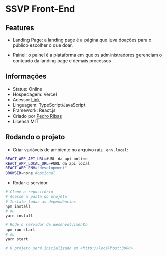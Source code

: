 # SSVP Front-End

## Features

- Landing Page: a landing page é a página que leva doações para o público escolher o que doar.

- Painel: o painel é a plataforma em que os administradores gerenciam o conteúdo da landing page e demais processos.

## Informações

- Status: Online
- Hospedagem: Vercel
- Acesso: [Link](https://doarssvp.vercel.app)
- Linguagem: TypeScript/JavaScript
- Framework: React.js
- Criado por [Pedro Ribas](https://github.com/pedroibribas)
- Licensa MIT

## Rodando o projeto

- Criar variáveis de ambiente no arquivo raiz `.env.local`:

```bash
REACT_APP_API_URL=#URL da api online
REACT_APP_LOCAL_URL=#URL da api local
REACT_APP_ENV="development"
BROWSER=none #opcional
```

- Rodar o servidor

```bash
# Clone o repositório
# Acesse a pasta do projeto
# Instale todas as dependências
npm install
# ou
yarn install

# Rode o servidor de desenvolvimento
npm run start
# ou
yarn start

# O projeto será inicializado em <http://localhost:3000>
```

